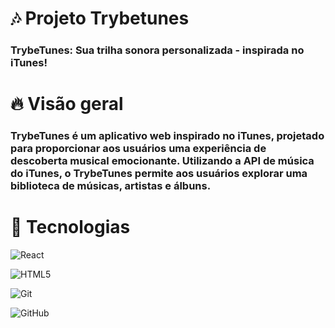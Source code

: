 # 🎶 Projeto Trybetunes

### TrybeTunes: Sua trilha sonora personalizada - inspirada no iTunes!

# 🔥 Visão geral

### TrybeTunes é um aplicativo web inspirado no iTunes, projetado para proporcionar aos usuários uma experiência de descoberta musical emocionante. Utilizando a API de música do iTunes, o TrybeTunes permite aos usuários explorar uma biblioteca de músicas, artistas e álbuns.

# 🔨 Tecnologias

![React](https://img.shields.io/badge/react-%2320232a.svg?style=for-the-badge&logo=react&logoColor=%2361DAFB)

![HTML5](https://img.shields.io/badge/html5-%23E34F26.svg?style=for-the-badge&logo=html5&logoColor=white)

![Git](https://img.shields.io/badge/git-%23F05033.svg?style=for-the-badge&logo=git&logoColor=white)

![GitHub](https://img.shields.io/badge/github-%23121011.svg?style=for-the-badge&logo=github&logoColor=white)
